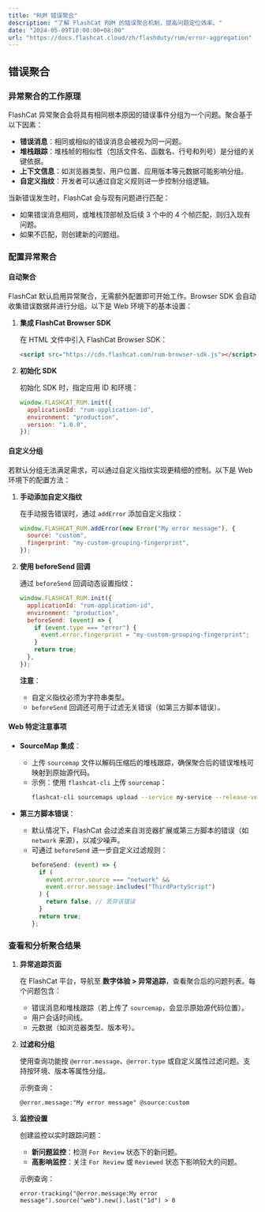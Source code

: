 ```yaml
---
title: "RUM 错误聚合"
description: "了解 FlashCat RUM 的错误聚合机制，提高问题定位效率。"
date: "2024-05-09T10:00:00+08:00"
url: "https://docs.flashcat.cloud/zh/flashduty/rum/error-aggregation"
---
```


## 错误聚合

### 异常聚合的工作原理

FlashCat 异常聚合会将具有相同根本原因的错误事件分组为一个问题。聚合基于以下因素：

- **错误消息**：相同或相似的错误消息会被视为同一问题。
- **堆栈跟踪**：堆栈帧的相似性（包括文件名、函数名、行号和列号）是分组的关键依据。
- **上下文信息**：如浏览器类型、用户位置、应用版本等元数据可能影响分组。
- **自定义指纹**：开发者可以通过自定义规则进一步控制分组逻辑。

当新错误发生时，FlashCat 会与现有问题进行匹配：

- 如果错误消息相同，或堆栈顶部帧及后续 3 个中的 4 个帧匹配，则归入现有问题。
- 如果不匹配，则创建新的问题组。

### 配置异常聚合

#### 自动聚合

FlashCat 默认启用异常聚合，无需额外配置即可开始工作。Browser SDK 会自动收集错误数据并进行分组。以下是 Web 环境下的基本设置：

1. **集成 FlashCat Browser SDK**

   在 HTML 文件中引入 FlashCat Browser SDK：

   ```html
   <script src="https://cdn.flashcat.com/rum-browser-sdk.js"></script>
   ```

2. **初始化 SDK**

   初始化 SDK 时，指定应用 ID 和环境：

   ```javascript
   window.FLASHCAT_RUM.init({
     applicationId: "rum-application-id",
     environment: "production",
     version: "1.0.0",
   });
   ```

#### 自定义分组

若默认分组无法满足需求，可以通过自定义指纹实现更精细的控制。以下是 Web 环境下的配置方法：

1. **手动添加自定义指纹**

   在手动报告错误时，通过 `addError` 添加自定义指纹：

   ```javascript
   window.FLASHCAT_RUM.addError(new Error("My error message"), {
     source: "custom",
     fingerprint: "my-custom-grouping-fingerprint",
   });
   ```

2. **使用 beforeSend 回调**

   通过 `beforeSend` 回调动态设置指纹：

   ```javascript
   window.FLASHCAT_RUM.init({
     applicationId: "rum-application-id",
     environment: "production",
     beforeSend: (event) => {
       if (event.type === "error") {
         event.error.fingerprint = "my-custom-grouping-fingerprint";
       }
       return true;
     },
   });
   ```

   **注意**：

   - 自定义指纹必须为字符串类型。
   - `beforeSend` 回调还可用于过滤无关错误（如第三方脚本错误）。

#### Web 特定注意事项

- **SourceMap 集成**：

  - 上传 `sourcemap` 文件以解码压缩后的堆栈跟踪，确保聚合后的错误堆栈可映射到原始源代码。
  - 示例：使用 `flashcat-cli` 上传 `sourcemap`：
    ```bash
    flashcat-cli sourcemaps upload --service my-service --release-version 1.0.0 --minified-path-prefix /assets --api-key your-api-key ./dist
    ```

- **第三方脚本错误**：
  - 默认情况下，FlashCat 会过滤来自浏览器扩展或第三方脚本的错误（如 `network` 来源），以减少噪声。
  - 可通过 `beforeSend` 进一步自定义过滤规则：
    ```javascript
    beforeSend: (event) => {
      if (
        event.error.source === "network" &&
        event.error.message.includes("ThirdPartyScript")
      ) {
        return false; // 丢弃该错误
      }
      return true;
    };
    ```

### 查看和分析聚合结果

1. **异常追踪页面**

   在 FlashCat 平台，导航至 **数字体验 > 异常追踪**，查看聚合后的问题列表。每个问题包含：

   - 错误消息和堆栈跟踪（若上传了 `sourcemap`，会显示原始源代码位置）。
   - 用户会话时间线。
   - 元数据（如浏览器类型、版本号）。

2. **过滤和分组**

   使用查询功能按 `@error.message`、`@error.type` 或自定义属性过滤问题。支持按环境、版本等属性分组。

   示例查询：

   ```plaintext
   @error.message:"My error message" @source:custom
   ```

3. **监控设置**

   创建监控以实时跟踪问题：

   - **新问题监控**：检测 `For Review` 状态下的新问题。
   - **高影响监控**：关注 `For Review` 或 `Reviewed` 状态下影响较大的问题。

   示例查询：

   ```plaintext
   error-tracking("@error.message:My error message").source("web").new().last("1d") > 0
   ```
